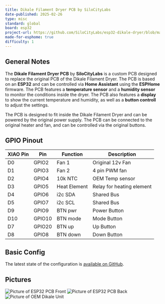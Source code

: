 ```yaml
---
title: Dikale Filament Dryer PCB by SiloCityLabs
date-published: 2025-02-26
type: misc
standard: global
board: esp32
project-url: https://github.com/SiloCityLabs/esp32-dikale-dryer/blob/main/config.yaml
made-for-esphome: true
difficulty: 1
---
```


## General Notes

The **Dikale Filament Dryer PCB** by **SiloCityLabs** is a custom PCB designed to replace the original PCB of the Dikale Filament Dryer. The PCB is based on an **ESP32** and can be controlled via **Home Assistant** using the **ESPHome** firmware. The PCB features a **temperature sensor** and a **humidity sensor** to monitor the conditions inside the dryer. The PCB also features a **display** to show the current temperature and humidity, as well as a **button controll** to adjust the settings.

The PCB is designed to fit inside the Dikale Filament Dryer and can be powered by the original power supply. The PCB can be connected to the original heater and fan, and can be controlled via the original buttons.

## GPIO Pinout

| XIAO Pin | Pin | Function | Description |
| --- | --- | --- | --- |
| D0 | GPIO2 | Fan 1 | Original 12v Fan |
| D1 | GPIO3 | Fan 2 | 4 pin PWM fan |
| D2 | GPIO4 | 10k NTC | OEM Temp sensor |
| D3 | GPIO5 | Heat Element | Relay for heating element |
| D4 | GPIO6 | i2c SDA | Shared Bus |
| D5 | GPIO7 | i2c SCL | Shared Bus |
| D9 | GPIO9 | BTN pwr | Power Button |
| D10 | GPIO10 | BTN mode | Mode Button |
| D7 | GPIO20 | BTN up | Up Button |
| D8 | GPIO8 | BTN down | Down Button |

## Basic Config

The latest state of the configuration is [available on GitHub](https://github.com/SiloCityLabs/esp32-dikale-dryer/blob/main/config.yaml).

## Pictures

![Picture of ESP32 PCB Front](https://shop.silocitylabs.com/cdn/shop/files/dikale-esp32-pcb-front.jpg "Picture of ESP32 PCB Front")
![Picture of ESP32 PCB Back](https://shop.silocitylabs.com/cdn/shop/files/dikale-esp32-pcb-back.jpg "Picture of ESP32 PCB Back")
![Picture of OEM Dikale Unit](https://shop.silocitylabs.com/cdn/shop/files/compatible-dikale-unit.jpg "Picture of OEM Dikale Unit")
